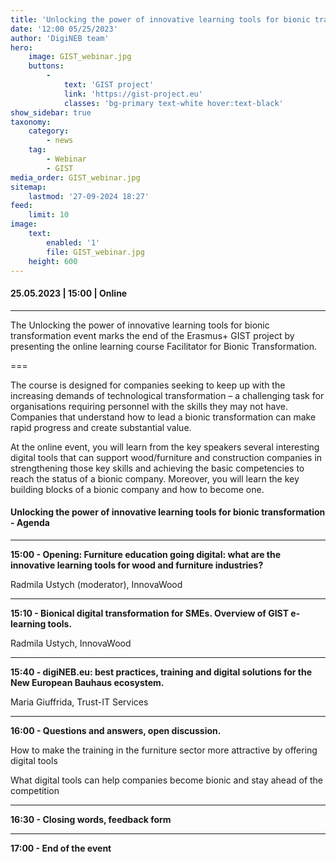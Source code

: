 ```yaml
---
title: 'Unlocking the power of innovative learning tools for bionic transformation'
date: '12:00 05/25/2023'
author: 'DigiNEB team'
hero:
    image: GIST_webinar.jpg
    buttons:
        -
            text: 'GIST project'
            link: 'https://gist-project.eu'
            classes: 'bg-primary text-white hover:text-black'
show_sidebar: true
taxonomy:
    category:
        - news
    tag:
        - Webinar
        - GIST
media_order: GIST_webinar.jpg
sitemap:
    lastmod: '27-09-2024 18:27'
feed:
    limit: 10
image:
    text:
        enabled: '1'
        file: GIST_webinar.jpg
    height: 600
---
```


#### 25.05.2023 | 15:00 | Online
***
The Unlocking the power of innovative learning tools for bionic transformation event marks the end of the Erasmus+ GIST project by presenting the online learning course Facilitator for Bionic Transformation.

===

The course is designed for companies seeking to keep up with the increasing demands of technological transformation – a challenging task for organisations requiring personnel with the skills they may not have. Companies that understand how to lead a bionic transformation can make rapid progress and create substantial value.

At the online event, you will learn from the key speakers several interesting digital tools that can support wood/furniture and construction companies in strengthening those key skills and achieving the basic competencies to reach the status of a bionic company.
Moreover, you will learn the key building blocks of a bionic company and how to become one.

#### Unlocking the power of innovative learning tools for bionic transformation - Agenda
***
**15:00 - Opening: Furniture education going digital: what are the innovative learning tools for wood and furniture industries?**

Radmila Ustych (moderator), InnovaWood
***
**15:10 - Bionical digital transformation for SMEs. Overview of GIST e-learning tools.**

Radmila Ustych, InnovaWood
***
**15:40 - digiNEB.eu: best practices, training and digital solutions for the  New European Bauhaus ecosystem.**

Maria Giuffrida, Trust-IT Services
***
**16:00 - Questions and answers, open discussion.**

How to make the training in the furniture sector more attractive by offering digital tools 

What digital tools can help companies become bionic and stay ahead of the competition
***
**16:30 - Closing words, feedback form**
***
**17:00 - End of the event**